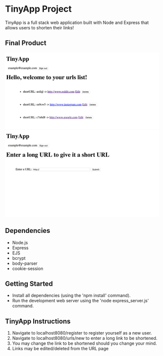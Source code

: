 # TinyApp Project

TinyApp is a full stack web application built with Node and Express that allows users to shorten their links!

## Final Product

!["This is the main URLs page where users can see their shortened links!"](urls-page.png)
!["This is the new URL page, where users are able to enter a URL to be shortened and added to their list"](urls-new-page.png)

## Dependencies

- Node.js
- Express
- EJS
- bcrypt
- body-parser
- cookie-session

## Getting Started

- Install all dependencies (using the 'npm install' command).
- Run the development web server using the 'node express_server.js' command.

## TinyApp Instructions

1. Navigate to localhost8080/register to register yourself as a new user.
2. Navigate to localhost8080/urls/new to enter a long link to be shortened.
3. You may change the link to be shortened should you change your mind.
4. Links may be edited/deleted from the URL page
